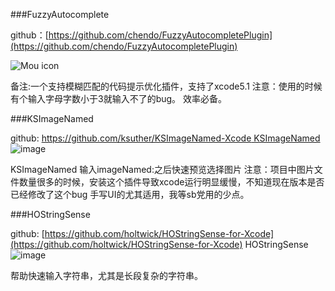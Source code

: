 ###FuzzyAutocomplete

github：[https://github.com/chendo/FuzzyAutocompletePlugin](https://github.com/chendo/FuzzyAutocompletePlugin)

![Mou icon](https://raw.github.com/chendo/FuzzyAutocompletePlugin/master/demo.gif)

备注:一个支持模糊匹配的代码提示优化插件，支持了xcode5.1
注意：使用的时候有个输入字母字数小于3就输入不了的bug。
效率必备。

###KSImageNamed

github: [https://github.com/ksuther/KSImageNamed-Xcode
KSImageNamed](https://github.com/ksuther/KSImageNamed-Xcode)		
![image](https://raw.github.com/ksuther/KSImageNamed-Xcode/master/screenshot.gif)		

KSImageNamed
输入imageNamed:之后快速预览选择图片
注意：项目中图片文件数量很多的时候，安装这个插件导致xcode运行明显缓慢，不知道现在版本是否已经修改了这个bug
手写UI的尤其适用，我等sb党用的少点。

###HOStringSense

github: [https://github.com/holtwick/HOStringSense-for-Xcode](https://github.com/holtwick/HOStringSense-for-Xcode)
HOStringSense
![image](https://github.com/holtwick/HOStringSense-for-Xcode/raw/master/StringDemoAnimation.gif)		

帮助快速输入字符串，尤其是长段复杂的字符串。